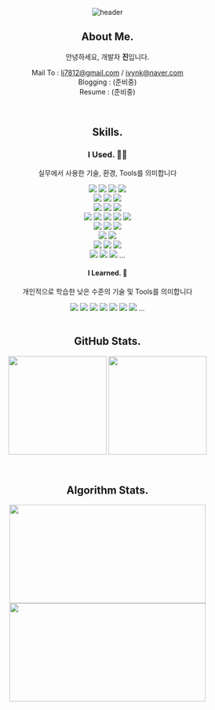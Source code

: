 <div align="center">

![header](https://capsule-render.vercel.app/api?type=waving&color=gradient&height=200&section=header&text=dev.jay&fontSize=60&fontColor=ffffff&fontAlign=80)

<h2 class="code-line" data-line-start=2 data-line-end=3 ><a id="About_Me_2"></a>About Me.</h2>
<p class="has-line-data" data-line-start="3" data-line-end="4">안녕하세요, 개발자 <strong>진</strong>입니다.</p>

<p>
  Mail To : <a href="mailto:lj7812@gmail.com">lj7812@gmail.com</a> / <a href="mailto:ivynk@naver.com">ivynk@naver.com</a> <br>
  Blogging : (준비중) <br>
  Resume : (준비중) <br>
</p>
<br>

<h2 class="code-line" data-line-start=2 data-line-end=3 ><a id="About_Me_2"></a>Skills.</h2>
<h3>I Used. 🧑‍💻</h3>
<p>실무에서 사용한 기술, 환경, Tools를 의미합니다</p>
<img src="https://img.shields.io/badge/JAVA-ff6812?style=for-the-badge&logo=JAVA&logoColor=white">
<img src="https://img.shields.io/badge/SPRING-%236DB33F?style=for-the-badge&logo=spring&logoColor=white">
<img src="https://img.shields.io/badge/SpringBoot-%236DB33F?style=for-the-badge&logo=springboot&logoColor=white">
<img src="https://img.shields.io/badge/Oracle-F80000?style=for-the-badge&logo=oracle&logoColor=white">
<br>
<img src="https://img.shields.io/badge/c%23-%23239120?style=for-the-badge&logo=csharp&logoColor=white">
<img src="https://img.shields.io/badge/.NET-5C2D91?style=for-the-badge&logo=.NET&logoColor=white">
<img src="https://img.shields.io/badge/Microsoft%20SQL%20Server-12b0ff?style=for-the-badge&logo=microsoft%20sql%20server&logoColor=white">
<br>
<img src="https://img.shields.io/badge/git-%23F05033?style=for-the-badge&logo=git&logoColor=white">
<img src="https://img.shields.io/badge/gitlab-%23181717?style=for-the-badge&logo=gitlab&logoColor=white">
<img src="https://img.shields.io/badge/jenkins-%232C5263?style=for-the-badge&logo=jenkins&logoColor=white">
<br>
<img src="https://img.shields.io/badge/AWS-%23FF9900?style=for-the-badge&logo=aws&logoColor=white">
<img src="https://img.shields.io/badge/AWS%20S3-%23FF9900?style=for-the-badge&logo=aws&logoColor=white">
<img src="https://img.shields.io/badge/AWS%20EC2-%23FF9900?style=for-the-badge&logo=aws&logoColor=white">
<img src="https://img.shields.io/badge/AWS%20ASG-%23FF9900?style=for-the-badge&logo=aws&logoColor=white">
<img src="https://img.shields.io/badge/AWS%20ALB-%23FF9900?style=for-the-badge&logo=aws&logoColor=white">
<br>
<img src="https://img.shields.io/badge/AWS%20CloudWatch-%23FF9900?style=for-the-badge&logo=aws&logoColor=white">
<img src="https://img.shields.io/badge/WhaTap-12ffc6?style=for-the-badge&logo=aws&logoColor=white">
<img src="https://img.shields.io/badge/datadog-%23632CA6?style=for-the-badge&logo=datadog&logoColor=white"> 
<br>
<img src="https://img.shields.io/badge/Linux-FCC624?style=for-the-badge&logo=linux&logoColor=white">
<img src="https://img.shields.io/badge/Windows-0078D6?style=for-the-badge&logo=windows&logoColor=white">
<br>
<img src="https://img.shields.io/badge/Eclipse-FE7A16?style=for-the-badge&logo=eclipse&logoColor=white">
<img src="https://img.shields.io/badge/Postman-FF6C37?style=for-the-badge&logo=postman&logoColor=white">
<img src="https://img.shields.io/badge/Fiddler-ff1285?style=for-the-badge&logo=Fiddler&logoColor=white">
<br>
<img src="https://img.shields.io/badge/Slack-4A154B?style=for-the-badge&logo=slack&logoColor=white">
<img src="https://img.shields.io/badge/jira-%230A0FFF?style=for-the-badge&logo=jira&logoColor=white">
<img src="https://img.shields.io/badge/confluence-%230A0FFF?style=for-the-badge&logo=confluence&logoColor=white"> 
...
<br>
<h4>I Learned. 📖</h4>
<p>개인적으로 학습한 낮은 수준의 기술 및 Tools를 의미합니다</p>
<img src="https://img.shields.io/badge/javascript-%23323330?style=flat-square&logo=javascript&logoColor=white">
<img src="https://img.shields.io/badge/node.js-6DA55F?style=flat-square&logo=node.js&logoColor=white">
<img src="https://img.shields.io/badge/express.js-%23404d59?style=flat-square&logo=express.js&logoColor=white">
<img src="https://img.shields.io/badge/typescript-%23007ACC?style=flat-square&logo=typescript&logoColor=white">
<img src="https://img.shields.io/badge/nestjs-%23E0234E?style=flat-square&logo=nestjs&logoColor=white">
<img src="https://img.shields.io/badge/python-3670A0?style=flat-square&logo=python&logoColor=white"> 
<img src="https://img.shields.io/badge/IntelliJIDEA-000000?style=flat-square&logo=IntelliJ-IDEA&logoColor=white"> 
...
<br>
<br>
<h2 class="code-line" data-line-start=2 data-line-end=3 ><a id="About_Me_2"></a>GitHub Stats.</h2>
<p>
  <a href="https://github.com/eljay0921"><img height=200 align="center" src="https://streak-stats.demolab.com/?user=eljay0921&theme=dark&border=E4E2E2&card_width=400" /></a>
  <a href="https://github.com/eljay0921?tab=repositories"><img height=200 align="center" src="https://github-readme-stats.vercel.app/api/top-langs?username=eljay0921&theme=dark&layout=compact&langs_count=8&card_width=300" /></a>
</p>

<br>
<h2 class="code-line" data-line-start=2 data-line-end=3 ><a id="About_Me_2"></a>Algorithm Stats.</h2>
<p>
  <img height=200 width=400 align="center" src="http://mazassumnida.wtf/api/v2/generate_badge?boj=lj7812" />
  <img height=200 width=400 align="center" src="https://codewars-stats-ignacio-cuadra.vercel.app/?username=dev-jay&theme=dark" />
</p>

<br>
<br>


</div>



